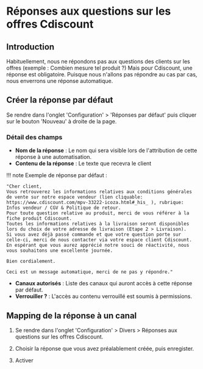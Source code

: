 # Réponses aux questions sur les offres Cdiscount

## Introduction

Habituellement, nous ne répondons pas aux questions des clients sur les offres (exemple : Combien mesure tel produit ?) Mais pour Cdiscount, une réponse est obligatoire. Puisque nous n'allons pas répondre au cas par cas, nous enverrons une réponse automatique.  

## Créer la réponse par défaut

Se rendre dans l'onglet 'Configuration' > 'Réponses par défaut' puis cliquer sur le bouton 'Nouveau' à droite de la page.

### Détail des champs

- **Nom de la réponse** : Le nom qui sera visible lors de l'attribution de cette réponse à une automatisation.
- **Contenu de la réponse** : Le texte que recevra le client

!!! note
    Exemple de réponse par défaut :

    "Cher client,
    Vous retrouverez les informations relatives aux conditions générales de vente sur notre espace vendeur (lien cliquable: https://www.cdiscount.com/mpv-33222-icoza.html#_his_ ), rubrique: Infos vendeur / CGV & Politique de retour.
    Pour toute question relative au produit, merci de vous référer à la fiche produit Cdiscount.
    Toutes les informations relatives à la livraison seront disponibles lors du choix de votre adresse de livraison (Etape 2 > Livraison).
    Si vous avez déjà passé commande et que votre question porte sur celle-ci, merci de nous contacter via votre espace client Cdiscount.
    En espérant que vous aurez apprécié notre souci de réactivité, nous vous souhaitons une excellente journée.

    Bien cordialement.

    Ceci est un message automatique, merci de ne pas y répondre."

- **Canaux autorisés** : Liste des canaux qui auront accès à cette réponse par défaut. 
- **Verrouiller ?** : L'accès au contenu verrouillé est soumis à permissions.

## Mapping de la réponse à un canal

1. Se rendre dans l'onglet 'Configuration' > Divers > Réponses aux questions sur les offres Cdiscount.

2. Choisir la réponse que vous avez préalablement créée, puis enregister.

3. Activer 
